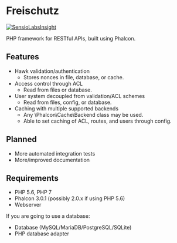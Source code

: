 Freischutz
==========
[![SensioLabsInsight](https://insight.sensiolabs.com/projects/f6cd23de-3b8f-4a48-a2d1-59aeee13f036/mini.png)](https://insight.sensiolabs.com/projects/f6cd23de-3b8f-4a48-a2d1-59aeee13f036)

PHP framework for RESTful APIs, built using Phalcon.

Features
--------

* Hawk validation/authentication
  * Stores nonces in file, database, or cache.
* Access control through ACL
  * Read from files or database.
* User system decoupled from validation/ACL schemes
  * Read from files, config, or database.
* Caching with multiple supported backends
  * Any \Phalcon\Cache\Backend class may be used.
  * Able to set caching of ACL, routes, and users through config.


Planned
-------

* More automated integration tests
* More/improved documentation


Requirements
------------

* PHP 5.6, PHP 7
* Phalcon 3.0.1 (possibly 2.0.x if using PHP 5.6)
* Webserver

If you are going to use a database:

* Database (MySQL/MariaDB/PostgreSQL/SQLite)
* PHP database adapter
